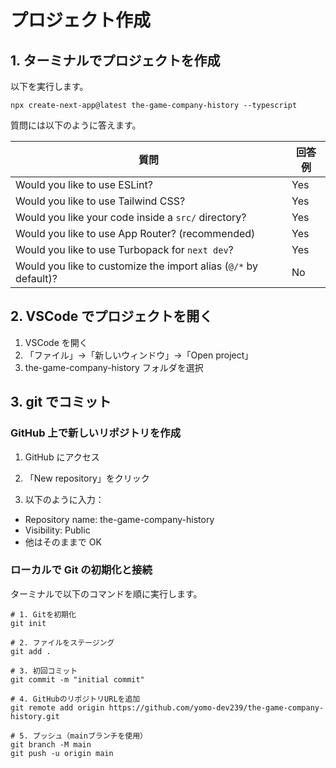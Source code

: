 # プロジェクト作成

## 1. ターミナルでプロジェクトを作成

以下を実行します。

```
npx create-next-app@latest the-game-company-history --typescript
```

質問には以下のように答えます。

| 質問                                                             | 回答例 |
| ---------------------------------------------------------------- | ------ |
| Would you like to use ESLint?                                    | Yes    |
| Would you like to use Tailwind CSS?                              | Yes    |
| Would you like your code inside a `src/` directory?              | Yes    |
| Would you like to use App Router? (recommended)                  | Yes    |
| Would you like to use Turbopack for `next dev`?                  | Yes    |
| Would you like to customize the import alias (`@/*` by default)? | No     |

## 2. VSCode でプロジェクトを開く

1. VSCode を開く
2. 「ファイル」→「新しいウィンドウ」→「Open project」
3. the-game-company-history フォルダを選択

## 3. git でコミット

### GitHub 上で新しいリポジトリを作成

1. GitHub にアクセス

2. 「New repository」をクリック

3. 以下のように入力：

- Repository name: the-game-company-history
- Visibility: Public
- 他はそのままで OK

### ローカルで Git の初期化と接続

ターミナルで以下のコマンドを順に実行します。

```
# 1. Gitを初期化
git init

# 2. ファイルをステージング
git add .

# 3. 初回コミット
git commit -m "initial commit"

# 4. GitHubのリポジトリURLを追加
git remote add origin https://github.com/yomo-dev239/the-game-company-history.git

# 5. プッシュ（mainブランチを使用）
git branch -M main
git push -u origin main
```

